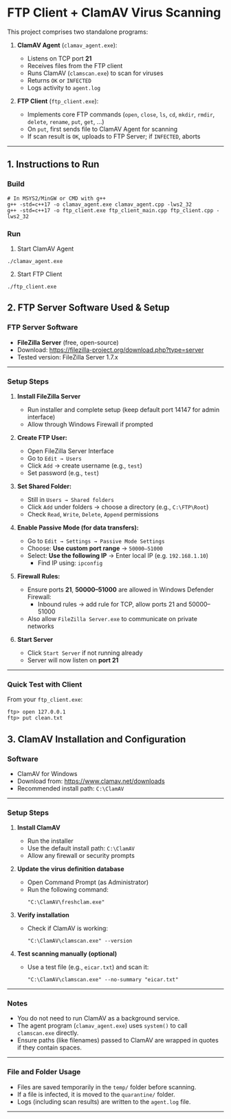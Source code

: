 # FTP Client + ClamAV Virus Scanning

This project comprises two standalone programs:

1. **ClamAV Agent** (`clamav_agent.exe`):  
   - Listens on TCP port **21**  
   - Receives files from the FTP client  
   - Runs ClamAV (`clamscan.exe`) to scan for viruses  
   - Returns `OK` or `INFECTED`  
   - Logs activity to `agent.log`

2. **FTP Client** (`ftp_client.exe`):  
   - Implements core FTP commands (`open`, `close`, `ls`, `cd`, `mkdir`, `rmdir`, `delete`, `rename`, `put`, `get`, …)  
   - On `put`, first sends file to ClamAV Agent for scanning  
   - If scan result is `OK`, uploads to FTP Server; if `INFECTED`, aborts

---

## 1. Instructions to Run

### Build

```
# In MSYS2/MinGW or CMD with g++
g++ -std=c++17 -o clamav_agent.exe clamav_agent.cpp -lws2_32
g++ -std=c++17 -o ftp_client.exe ftp_client_main.cpp ftp_client.cpp -lws2_32
```

### Run
1. Start ClamAV Agent
```
./clamav_agent.exe
```
2. Start FTP Client
```
./ftp_client.exe
```

## 2. FTP Server Software Used & Setup

### FTP Server Software

- **FileZilla Server** (free, open-source)
- Download: https://filezilla-project.org/download.php?type=server
- Tested version: FileZilla Server 1.7.x

---

### Setup Steps

1. **Install FileZilla Server**
   - Run installer and complete setup (keep default port 14147 for admin interface)
   - Allow through Windows Firewall if prompted

2. **Create FTP User:**
   - Open FileZilla Server Interface
   - Go to `Edit → Users`
   - Click `Add` → create username (e.g., `test`)
   - Set password (e.g., `test`)

3. **Set Shared Folder:**
   - Still in `Users → Shared folders`
   - Click `Add` under folders → choose a directory (e.g., `C:\FTP\Root`)
   - Check `Read`, `Write`, `Delete`, `Append` permissions

4. **Enable Passive Mode (for data transfers):**
   - Go to `Edit → Settings → Passive Mode Settings`
   - Choose: **Use custom port range** → `50000–51000`
   - Select: **Use the following IP** → Enter local IP (e.g. `192.168.1.10`)
     - Find IP using: `ipconfig`

5. **Firewall Rules:**
   - Ensure ports **21**, **50000–51000** are allowed in Windows Defender Firewall:
     - Inbound rules → add rule for TCP, allow ports 21 and 50000–51000
   - Also allow `FileZilla Server.exe` to communicate on private networks

6. **Start Server**
   - Click `Start Server` if not running already
   - Server will now listen on **port 21**

---

### Quick Test with Client

From your `ftp_client.exe`:
```text
ftp> open 127.0.0.1
ftp> put clean.txt
```

## 3. ClamAV Installation and Configuration

### Software

- ClamAV for Windows
- Download from: https://www.clamav.net/downloads
- Recommended install path: `C:\ClamAV`

---

### Setup Steps

1. **Install ClamAV**
   - Run the installer
   - Use the default install path: `C:\ClamAV`
   - Allow any firewall or security prompts

2. **Update the virus definition database**
   - Open Command Prompt (as Administrator)
   - Run the following command:
     ```
     "C:\ClamAV\freshclam.exe"
     ```

3. **Verify installation**
   - Check if ClamAV is working:
     ```
     "C:\ClamAV\clamscan.exe" --version
     ```

4. **Test scanning manually (optional)**
   - Use a test file (e.g., `eicar.txt`) and scan it:
     ```
     "C:\ClamAV\clamscan.exe" --no-summary "eicar.txt"
     ```

---

### Notes

- You do not need to run ClamAV as a background service.
- The agent program (`clamav_agent.exe`) uses `system()` to call `clamscan.exe` directly.
- Ensure paths (like filenames) passed to ClamAV are wrapped in quotes if they contain spaces.

---

### File and Folder Usage

- Files are saved temporarily in the `temp/` folder before scanning.
- If a file is infected, it is moved to the `quarantine/` folder.
- Logs (including scan results) are written to the `agent.log` file.

---



